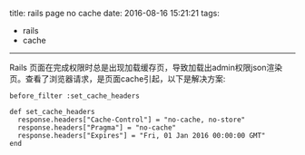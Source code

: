 title: rails page no cache
date: 2016-08-16 15:21:21
tags:
- rails
- cache
---
Rails 页面在完成权限时总是出现加载缓存页，导致加载出admin权限json渲染页。查看了浏览器请求，是页面cache引起，以下是解决方案:
```
before_filter :set_cache_headers

def set_cache_headers
  response.headers["Cache-Control"] = "no-cache, no-store"
  response.headers["Pragma"] = "no-cache"
  response.headers["Expires"] = "Fri, 01 Jan 2016 00:00:00 GMT"
end
```
